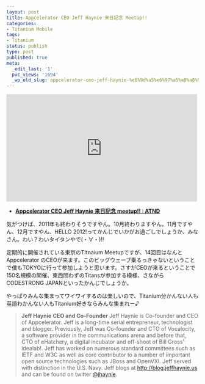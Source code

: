 ```yaml
---
layout: post
title: Appcelerator CEO Jeff Haynie 来日記念 Meetup!!
categories:
- Titanium Mobile
tags:
- Titanium
status: publish
type: post
published: true
meta:
  _edit_last: '1'
  pvc_views: '1694'
  _wp_old_slug: appcelerator-ceo-jeff-haynie-%e6%9d%a5%e6%97%a5%e8%a8%98%e5%bf%b5-meetup
---
```

<iframe frameborder="0" height="281" src="http://player.vimeo.com/video/29675540?title=0&amp;byline=0&amp;portrait=0" width="500"></iframe>
<ul>
	<li><strong><a href=" http://atnd.org/events/21071">Appcelerator CEO Jeff Haynie 来日記念 meetup!! : ATND</a></strong></li>
</ul>
気がつけば、2011年も終わりそうですやん。10月終わりますやん。11月ですやん、12月ですやん、HELLO 2012!ってかんじでいかがお過ごしでしょうか、みなさん。わい？わいタイタンやで(・∀・)!!

定期的に開催されている東京のTItnaium Meetupですが、14回目はなんとAppcelerator のCEOが来ます。このビッグウェーブ乗るっきゃないということで僕もTOKYOに行って参加しようと思います。さすがCEOが来るということで150名規模の開催、東西問わずのTitansが参加する模様、さながらCODESTRONG JAPANといったかんじでしょうか。

やっぱりみんな集まってワイワイするのは楽しいので、Titanium分かんない人も英語わかんない人もTitanium好きならみんな集まれー♪

<blockquote><strong>Jeff Haynie</strong>
<strong> CEO and Co-Founder</strong>
Jeff Haynie is Co-founder and CEO of Appcelerator. Jeff is a long-time serial entrepreneur, technologist and blogger. Previously, Jeff was Co-founder and CTO of Vocalocity, a software provider in the communications arena and before that, CTO of eHatchery, a digital incubator and off-shoot of Bill Gross’ idealab!. Jeff has worked on numerous standard committees such as IETF and W3C as well as core contributor to a number of important open source technologies such as JBoss and OpenVXI. Jeff served with distinction in the U.S. Navy. Jeff blogs at <a href="http://blog.jeffhaynie.us/">http://blog.jeffhaynie.us</a> and can be found on twitter <a href="https://twitter.com/#!/jhaynie">@jhaynie</a>.</blockquote>
